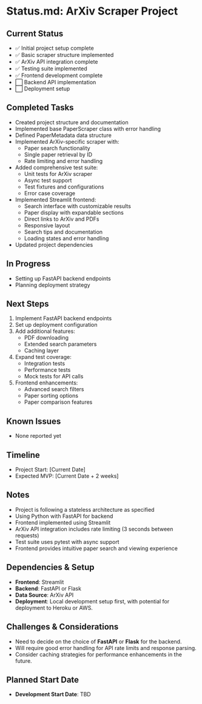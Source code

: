 # **Status.md: ArXiv Scraper Project**

## **Current Status**
- ✅ Initial project setup complete
- ✅ Basic scraper structure implemented
- ✅ ArXiv API integration complete
- ✅ Testing suite implemented
- ✅ Frontend development complete
- ⬜️ Backend API implementation
- ⬜️ Deployment setup

## **Completed Tasks**
- Created project structure and documentation
- Implemented base PaperScraper class with error handling
- Defined PaperMetadata data structure
- Implemented ArXiv-specific scraper with:
  - Paper search functionality
  - Single paper retrieval by ID
  - Rate limiting and error handling
- Added comprehensive test suite:
  - Unit tests for ArXiv scraper
  - Async test support
  - Test fixtures and configurations
  - Error case coverage
- Implemented Streamlit frontend:
  - Search interface with customizable results
  - Paper display with expandable sections
  - Direct links to ArXiv and PDFs
  - Responsive layout
  - Search tips and documentation
  - Loading states and error handling
- Updated project dependencies

## **In Progress**
- Setting up FastAPI backend endpoints
- Planning deployment strategy

## **Next Steps**
1. Implement FastAPI backend endpoints
2. Set up deployment configuration
3. Add additional features:
   - PDF downloading
   - Extended search parameters
   - Caching layer
4. Expand test coverage:
   - Integration tests
   - Performance tests
   - Mock tests for API calls
5. Frontend enhancements:
   - Advanced search filters
   - Paper sorting options
   - Paper comparison features

## **Known Issues**
- None reported yet

## **Timeline**
- Project Start: [Current Date]
- Expected MVP: [Current Date + 2 weeks]

## **Notes**
- Project is following a stateless architecture as specified
- Using Python with FastAPI for backend
- Frontend implemented using Streamlit
- ArXiv API integration includes rate limiting (3 seconds between requests)
- Test suite uses pytest with async support
- Frontend provides intuitive paper search and viewing experience

## **Dependencies & Setup**
- **Frontend**: Streamlit
- **Backend**: FastAPI or Flask
- **Data Source**: ArXiv API
- **Deployment**: Local development setup first, with potential for deployment to Heroku or AWS.

## **Challenges & Considerations**
- Need to decide on the choice of **FastAPI** or **Flask** for the backend.
- Will require good error handling for API rate limits and response parsing.
- Consider caching strategies for performance enhancements in the future.

## **Planned Start Date**
- **Development Start Date**: TBD